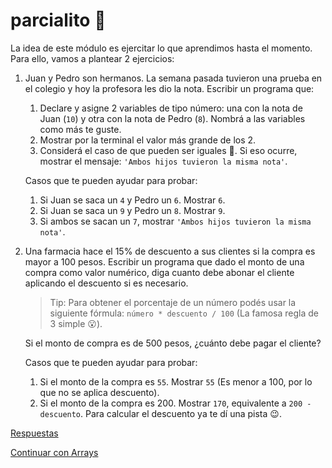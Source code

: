 # parcialito 🙊

La idea de este módulo es ejercitar lo que aprendimos hasta el momento. Para ello, vamos a plantear 2 ejercicios:

1. Juan y Pedro son hermanos. La semana pasada tuvieron una prueba en el colegio y hoy la profesora les dio la nota. Escribir un programa que:
    1. Declare y asigne 2 variables de tipo número: una con la nota de Juan (`10`) y otra con la nota de Pedro (`8`). Nombrá a las variables como más te guste.
    1. Mostrar por la terminal el valor más grande de los 2.
    1. Considerá el caso de que pueden ser iguales 🙊. Si eso ocurre, mostrar el mensaje: `'Ambos hijos tuvieron la misma nota'`.

    Casos que te pueden ayudar para probar:

    1. Si Juan se saca un `4` y Pedro un `6`. Mostrar `6`.
    1. Si Juan se saca un `9` y Pedro un `8`. Mostrar `9`.
    1. Si ambos se sacan un `7`, mostrar `'Ambos hijos tuvieron la misma nota'`.

1. Una farmacia hace el 15% de descuento a sus clientes si la compra es mayor a 100 pesos. Escribir un programa que dado el monto de una compra como valor numérico, diga cuanto debe abonar el cliente aplicando el descuento si es necesario.

    > Tip: Para obtener el porcentaje de un número podés usar la siguiente fórmula: `número * descuento / 100` (La famosa regla de 3 simple 😮).

    Si el monto de compra es de 500 pesos, ¿cuánto debe pagar el cliente?

    Casos que te pueden ayudar para probar:

    1. Si el monto de la compra es `55`. Mostrar `55` (Es menor a 100, por lo que no se aplica descuento).
    1. Si el monto de la compra es 200. Mostrar `170`, equivalente a `200 - descuento`. Para calcular el descuento ya te dí una pista 😉.

[Respuestas](/respuestas/06.js)

[Continuar con Arrays](/ejercicios/07.md)